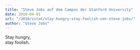 ```yaml
---
title: "Steve Jobs auf dem Campus der Stanford University"
date: 2018-04-01
url: "/2018/zitat/stay-hungry-stay-foolish-von-steve-jobs/"
author: "Steve Jobs"
---
```


Stay hungry,  
stay foolish.
